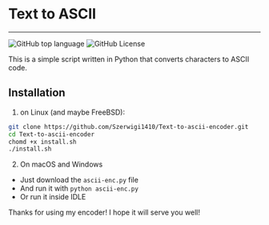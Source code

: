 # Text to ASCII

---
![GitHub top language](https://img.shields.io/github/languages/top/Szerwigi1410/Text-to-ascii-encoder)
![GitHub License](https://img.shields.io/github/license/Szerwigi1410/Text-to-ascii-encoder)

This is a simple script written in Python that converts characters to ASCII code.

## Installation

1. on Linux (and maybe FreeBSD):

```bash
git clone https://github.com/Szerwigi1410/Text-to-ascii-encoder.git
cd Text-to-ascii-encoder
chomd +x install.sh
./install.sh
```

2. On macOS and Windows

 - Just download the ```ascii-enc.py``` file
 - And run it with ```python ascii-enc.py``` 
 - Or run it inside IDLE

Thanks for using my encoder!
I hope it will serve you well!

